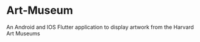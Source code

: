 # Art-Museum
 An Android and IOS Flutter application to display artwork from the Harvard Art Museums 
